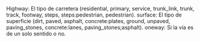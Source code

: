 Highway: El tipo de carretera (residential, primary, service, trunk_link, trunk, track, footway, steps, steps:pedestrian, pedestrian).
surface: El tipo de superficie (dirt, paved, asphalt, concrete:plates, ground, unpaved, paving_stones, concrete:lanes, paving_stones;asphalt).
oneway: Si la vía es de un solo sentido o no.
